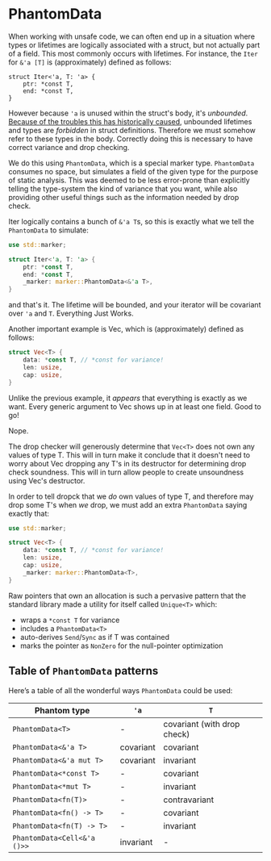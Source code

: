 # PhantomData

When working with unsafe code, we can often end up in a situation where
types or lifetimes are logically associated with a struct, but not actually
part of a field. This most commonly occurs with lifetimes. For instance, the
`Iter` for `&'a [T]` is (approximately) defined as follows:

```rust,compile_fail
struct Iter<'a, T: 'a> {
    ptr: *const T,
    end: *const T,
}
```

However because `'a` is unused within the struct's body, it's *unbounded*.
[Because of the troubles this has historically caused][unused-param],
unbounded lifetimes and types are *forbidden* in struct definitions.
Therefore we must somehow refer to these types in the body.
Correctly doing this is necessary to have correct variance and drop checking.

[unused-param]: https://rust-lang.github.io/rfcs/0738-variance.html#the-corner-case-unused-parameters-and-parameters-that-are-only-used-unsafely

We do this using `PhantomData`, which is a special marker type. `PhantomData`
consumes no space, but simulates a field of the given type for the purpose of
static analysis. This was deemed to be less error-prone than explicitly telling
the type-system the kind of variance that you want, while also providing other
useful things such as the information needed by drop check.

Iter logically contains a bunch of `&'a T`s, so this is exactly what we tell
the `PhantomData` to simulate:

```rust
use std::marker;

struct Iter<'a, T: 'a> {
    ptr: *const T,
    end: *const T,
    _marker: marker::PhantomData<&'a T>,
}
```

and that's it. The lifetime will be bounded, and your iterator will be covariant
over `'a` and `T`. Everything Just Works.

Another important example is Vec, which is (approximately) defined as follows:

```rust
struct Vec<T> {
    data: *const T, // *const for variance!
    len: usize,
    cap: usize,
}
```

Unlike the previous example, it *appears* that everything is exactly as we
want. Every generic argument to Vec shows up in at least one field.
Good to go!

Nope.

The drop checker will generously determine that `Vec<T>` does not own any values
of type T. This will in turn make it conclude that it doesn't need to worry
about Vec dropping any T's in its destructor for determining drop check
soundness. This will in turn allow people to create unsoundness using
Vec's destructor.

In order to tell dropck that we *do* own values of type T, and therefore may
drop some T's when *we* drop, we must add an extra `PhantomData` saying exactly
that:

```rust
use std::marker;

struct Vec<T> {
    data: *const T, // *const for variance!
    len: usize,
    cap: usize,
    _marker: marker::PhantomData<T>,
}
```

Raw pointers that own an allocation is such a pervasive pattern that the
standard library made a utility for itself called `Unique<T>` which:

* wraps a `*const T` for variance
* includes a `PhantomData<T>`
* auto-derives `Send`/`Sync` as if T was contained
* marks the pointer as `NonZero` for the null-pointer optimization

## Table of `PhantomData` patterns

Here’s a table of all the wonderful ways `PhantomData` could be used:

| Phantom type                | `'a`      | `T`                       |
|-----------------------------|-----------|---------------------------|
| `PhantomData<T>`            | -         | covariant (with drop check) |
| `PhantomData<&'a T>`        | covariant | covariant                 |
| `PhantomData<&'a mut T>`    | covariant | invariant                 |
| `PhantomData<*const T>`     | -         | covariant                 |
| `PhantomData<*mut T>`       | -         | invariant                 |
| `PhantomData<fn(T)>`        | -         | contravariant             |
| `PhantomData<fn() -> T>`    | -         | covariant                 |
| `PhantomData<fn(T) -> T>`   | -         | invariant                 |
| `PhantomData<Cell<&'a ()>>` | invariant | -                         |
